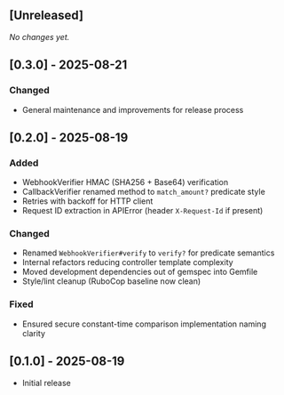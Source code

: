 ## [Unreleased]

_No changes yet._

## [0.3.0] - 2025-08-21
### Changed
- General maintenance and improvements for release process

## [0.2.0] - 2025-08-19
### Added
- WebhookVerifier HMAC (SHA256 + Base64) verification
- CallbackVerifier renamed method to `match_amount?` predicate style
- Retries with backoff for HTTP client
- Request ID extraction in APIError (header `X-Request-Id` if present)

### Changed
- Renamed `WebhookVerifier#verify` to `verify?` for predicate semantics
- Internal refactors reducing controller template complexity
- Moved development dependencies out of gemspec into Gemfile
- Style/lint cleanup (RuboCop baseline now clean)

### Fixed
- Ensured secure constant-time comparison implementation naming clarity

## [0.1.0] - 2025-08-19

- Initial release

